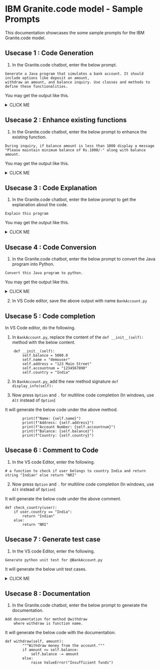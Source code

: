 # IBM Granite.code model - Sample Prompts

This documentation showcases the some sample prompts for the IBM Granite.code model.

## Usecase 1 : Code Generation

1. In the Granite.code chatbot, enter the below prompt.

```
Generate a Java program that simulates a bank account. It should include options like deposit an amount, 
withdraw an amount, and balance inquiry. Use classes and methods to define these functionalities.
```

You may get the output like this.

<details><summary>CLICK ME</summary>

```
import java.util.Scanner;
 
public class BankAccount {
    private double balance;
 
    public BankAccount() {
        this.balance = 0;
    }
 
    public void deposit(double amount) {
        this.balance += amount;
    }
 
    public void withdraw(double amount) {
        if (amount <= this.balance) {
            this.balance -= amount;
        } else {
            System.out.println("Insufficient funds");
        }
    }
 
    public double getBalance() {
        return this.balance;
    }
 
    public static void main(String[] args) {
        Scanner scanner = new Scanner(System.in);
        BankAccount account = new BankAccount();
 
        while (true) {
            System.out.println("1. Deposit");
            System.out.println("2. Withdraw");
            System.out.println("3. Balance inquiry");
            System.out.println("4. Exit");
 
            int choice = scanner.nextInt();
            switch (choice) {
                case 1:
                    System.out.print("Enter amount to deposit: ");
                    double depositAmount = scanner.nextDouble();
                    account.deposit(depositAmount);
                    break;
                case 2:
                    System.out.print("Enter amount to withdraw: ");
                    double withdrawAmount = scanner.nextDouble();
                    account.withdraw(withdrawAmount);
                    break;
                case 3:
                    System.out.println("Current balance is " + account.getBalance());
                    break;
                case 4:
                    return;
                default:
                    System.out.println("Invalid choice");
            }
        }
    }
}

```
</details>


## Usecase 2 : Enhance existing functions

1. In the Granite.code chatbot, enter the below prompt to enhance the existing function.

```
During inquiry, if balance amount is less than 1000 display a message 
"Please maintain minimum balance of Rs.1000/-" along with balance amount.
```

You may get the output like this.

<details><summary>CLICK ME</summary>

```
import java.util.Scanner;
 
public class BankAccount {
    private double balance;
 
    public BankAccount() {
        this.balance = 0;
    }
 
    public void deposit(double amount) {
        this.balance += amount;
    }
 
    public void withdraw(double amount) {
        if (amount <= this.balance) {
            this.balance -= amount;
        } else {
            System.out.println("Insufficient funds");
        }
    }
 
    public double getBalance() {
        return this.balance;
    }
 
    public static void main(String[] args) {
        Scanner scanner = new Scanner(System.in);
        BankAccount account = new BankAccount();
 
        while (true) {
            System.out.println("1. Deposit");
            System.out.println("2. Withdraw");
            System.out.println("3. Balance inquiry");
            System.out.println("4. Exit");
 
            int choice = scanner.nextInt();
            switch (choice) {
                case 1:
                    System.out.print("Enter amount to deposit: ");
                    double depositAmount = scanner.nextDouble();
                    account.deposit(depositAmount);
                    break;
                case 2:
                    System.out.print("Enter amount to withdraw: ");
                    double withdrawAmount = scanner.nextDouble();
                    account.withdraw(withdrawAmount);
                    break;
                case 3:
                    if (account.getBalance() < 1000) {
                        System.out.println("Please maintain minimum balance of Rs.1000/-");
                    }
                    System.out.println("Current balance is " + account.getBalance());
                    break;
                case 4:
                    return;
                default:
                    System.out.println("Invalid choice");
            }
        }
    }
}

```
</details>


## Usecase 3 : Code Explanation

1. In the Granite.code chatbot, enter the below prompt to get the explanation about the code.

```
Explain this program
```

You may get the output like this.

<details><summary>CLICK ME</summary>

```
Sure! This program simulates a bank account with three main functionalities: depositing money, withdrawing money, and checking the balance. It uses a class called BankAccount to encapsulate these functionalities.

The program starts by creating an instance of the BankAccount class and initializing its balance to 0. Then, it enters a loop where it prompts the user for input and performs the appropriate action based on the user's choice.

If the user chooses option 1 (deposit), the program prompts the user to enter an amount and calls the deposit method of the BankAccount instance to add the deposited amount to the balance.

If the user chooses option 2 (withdraw), the program prompts the user to enter an amount and calls the withdraw method of the BankAccount instance to subtract the withdrawn amount from the balance. If the withdrawal amount is greater than the current balance, the program displays a message indicating that there are insufficient funds.

If the user chooses option 3 (balance inquiry), the program calls the getBalance method of the BankAccount instance to retrieve the current balance and displays it to the user.

If the user chooses option 4 (exit), the program exits the loop and terminates.

The program uses a Scanner object to read input from the user and a while loop to repeatedly prompt the user until they choose to exit.
```
</details>


## Usecase 4 : Code Conversion

1. In the Granite.code chatbot, enter the below prompt to convert the Java program into Python.

```
Convert this Java program to python.
```

You may get the output like this.

<details><summary>CLICK ME</summary>

```
class BankAccount:
    def __init__(self):
        self.balance = 0

    def deposit(self, amount):
        self.balance += amount

    def withdraw(self, amount):
        if amount <= self.balance:
            self.balance -= amount
        else:
            print("Insufficient funds")

    def get_balance(self):
        return self.balance

def main():
    account = BankAccount()
    while True:
        print("1. Deposit")
        print("2. Withdraw")
        print("3. Balance inquiry")
        print("4. Exit")
        choice = int(input("Enter your choice: "))
        if choice == 1:
            amount = float(input("Enter the amount to deposit: "))
            account.deposit(amount)
        elif choice == 2:
            amount = float(input("Enter the amount to withdraw: "))
            account.withdraw(amount)
        elif choice == 3:
            balance = account.get_balance()
            print(f"Current balance is {balance}")
        elif choice == 4:
            break
        else:
            print("Invalid choice")

if __name__ == "__main__":
    main()

```
</details>

2. In VS Code editor, save the above output with name `BankAccount.py`

## Usecase 5 : Code completion

In VS Code editor, do the following.

1. In `BankAccount.py`, replace the content of the  `def __init__(self):` method with the below content.
```
    def __init__(self):
        self.balance = 5000.0
        self.name = "demouser"
        self.address = "123 Main Street"
        self.accountnum = "1234567890"
        self.country = "India"
```
2. In `BankAccount.py`,  add the new method signature `def display_info(self):`

3. Now press `Option` and `.` for multiline code completion  (In windows, use `Alt` instead of `Option`)

It will generate the below code under the above method.
```
        print(f"Name: {self.name}")
        print(f"Address: {self.address}")
        print(f"Account Number: {self.accountnum}")
        print(f"Balance: {self.balance}")
        print(f"Country: {self.country}")
``` 

## Usecase 6 : Comment to Code

1. In the VS code Editor, enter the following.

```
# a function to check if user belongs to country India and return string "Indian" else return "NRI"
```

2. Now press `Option` and `.` for multiline code completion  (In windows, use `Alt` instead of `Option`)

It will generate the below code under the above comment.
```
def check_country(user):
    if user.country == "India":
        return "Indian"
    else:
        return "NRI"
``` 

## Usecase 7 : Generate test case

1. In the VS code Editor, enter the following.

```
Generate python unit test for @BankAccount.py
```

It will generate the below unit test cases.

<details><summary>CLICK ME</summary>

```
import unittest
 
class TestBankAccount(unittest.TestCase):
    def setUp(self):
        self.account = BankAccount()
 
    def test_deposit(self):
        self.account.deposit(100)
        self.assertEqual(self.account.get_balance(), 100)
 
    def test_withdraw(self):
        self.account.deposit(100)
        self.account.withdraw(50)
        self.assertEqual(self.account.get_balance(), 50)
 
    def test_insufficient_funds(self):
        with self.assertRaises(Exception):
            self.account.withdraw(100)
 
if __name__ == '__main__':
    unittest.main()

``` 
</details>

## Usecase 8 : Documentation

1. In the Granite.code chatbot, enter the below prompt to generate the documentation.

```
Add documentation for method @withdraw 
    where withdraw is function name.
```

It will generate the below code with the documentation.
```
def withdraw(self, amount):
        """Withdraw money from the account."""
        if amount <= self.balance:
            self.balance -= amount
        else:
            raise ValueError("Insufficient funds") 
```
